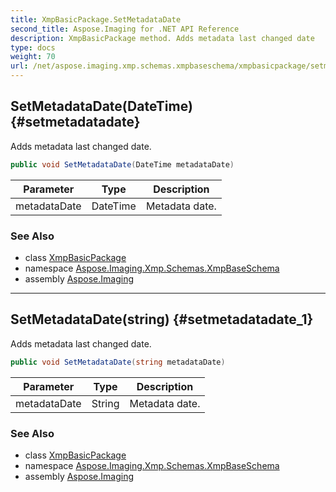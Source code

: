 ```yaml
---
title: XmpBasicPackage.SetMetadataDate
second_title: Aspose.Imaging for .NET API Reference
description: XmpBasicPackage method. Adds metadata last changed date
type: docs
weight: 70
url: /net/aspose.imaging.xmp.schemas.xmpbaseschema/xmpbasicpackage/setmetadatadate/
---
```

## SetMetadataDate(DateTime) {#setmetadatadate}

Adds metadata last changed date.

```csharp
public void SetMetadataDate(DateTime metadataDate)
```

| Parameter | Type | Description |
| --- | --- | --- |
| metadataDate | DateTime | Metadata date. |

### See Also

* class [XmpBasicPackage](../)
* namespace [Aspose.Imaging.Xmp.Schemas.XmpBaseSchema](../../xmpbasicpackage/)
* assembly [Aspose.Imaging](../../../)

---

## SetMetadataDate(string) {#setmetadatadate_1}

Adds metadata last changed date.

```csharp
public void SetMetadataDate(string metadataDate)
```

| Parameter | Type | Description |
| --- | --- | --- |
| metadataDate | String | Metadata date. |

### See Also

* class [XmpBasicPackage](../)
* namespace [Aspose.Imaging.Xmp.Schemas.XmpBaseSchema](../../xmpbasicpackage/)
* assembly [Aspose.Imaging](../../../)


